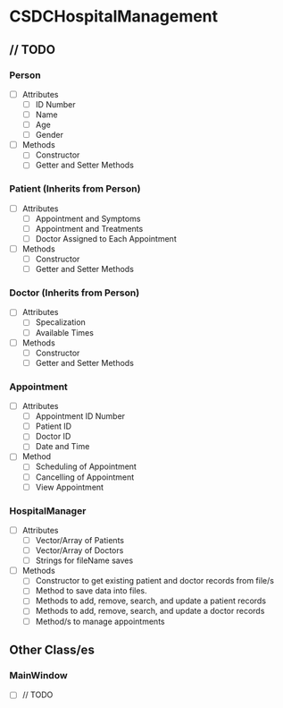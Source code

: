 # CSDCHospitalManagement

## // TODO

### Person
- [ ] Attributes
    - [ ] ID Number
    - [ ] Name
    - [ ] Age
    - [ ] Gender
- [ ] Methods
    - [ ] Constructor
    - [ ] Getter and Setter Methods

### Patient (Inherits from Person)
- [ ] Attributes
    - [ ] Appointment and Symptoms
    - [ ] Appointment and Treatments
    - [ ] Doctor Assigned to Each Appointment
- [ ] Methods
    - [ ] Constructor
    - [ ] Getter and Setter Methods

### Doctor (Inherits from Person)
- [ ] Attributes
    - [ ] Specalization
    - [ ] Available Times
- [ ] Methods
    - [ ] Constructor
    - [ ] Getter and Setter Methods

### Appointment
- [ ] Attributes
    - [ ] Appointment ID Number
    - [ ] Patient ID
    - [ ] Doctor ID
    - [ ] Date and Time
- [ ] Method
    - [ ] Scheduling of Appointment
    - [ ] Cancelling of Appointment
    - [ ] View Appointment

### HospitalManager
- [ ] Attributes
    - [ ] Vector/Array of Patients
    - [ ] Vector/Array of Doctors
    - [ ] Strings for fileName saves
- [ ] Methods
    - [ ] Constructor to get existing patient and doctor records from file/s
    - [ ] Method to save data into files.
    - [ ] Methods to add, remove, search, and update a patient records
    - [ ] Methods to add, remove, search, and update a doctor records
    - [ ] Method/s to manage appointments

## Other Class/es
### MainWindow
- [ ] // TODO

